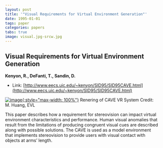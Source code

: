 ```yaml
---
layout: post
title: '"Visual Requirements for Virtual Environment Generation"'
date: 1995-01-01
tags: paper
categories: papers
tabs: true
image: visual.jpg-srcw.jpg
---
```


## Visual Requirements for Virtual Environment Generation
**Kenyon, R., DeFanti, T., Sandin, D.**
- Link: [http://www.eecs.uic.edu/~kenyon/SID95/SID95CAVE.html](http://www.eecs.uic.edu/~kenyon/SID95/SID95CAVE.html)


[![image](https://www.evl.uic.edu/output/originals/visual.jpg-srcw.jpg){:style="max-width: 100%"}](https://www.evl.uic.edu/output/originals/visual.jpg-srcw.jpg)
Renering of CAVE VR System
Credit: M. Huang, EVL

This paper describes how a requirement for stereovision can impact virtual environment characteristics and performance. Human visual anomalies that result from the limitations of producing congruent visual cues are described along with possible solutions. The CAVE is used as a model environment that implements stereovision to provide users with visual contact with objects at arms&rsquo; length.